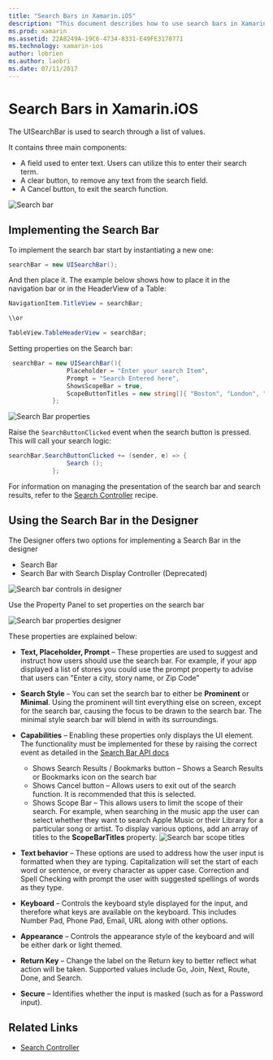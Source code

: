 ```yaml
---
title: "Search Bars in Xamarin.iOS"
description: "This document describes how to use search bars in Xamarin.iOS. It discusses how to create search bars programmatically and in a storyboard."
ms.prod: xamarin
ms.assetid: 22A8249A-19C6-4734-8331-E49FE3170771
ms.technology: xamarin-ios
author: lobrien
ms.author: laobri
ms.date: 07/11/2017
---
```


# Search Bars in Xamarin.iOS

The UISearchBar is used to search through a list of values. 

It contains three main components: 

- A field used to enter text. Users can utilize this to enter their search term.
- A clear button, to remove any text from the search field.
- A Cancel button, to exit the search function.

![Search bar](searchbar-images/image1.png)

## Implementing the Search Bar

To implement the search bar  start by instantiating a new one:

```csharp
searchBar = new UISearchBar();
```

And then place it. The example below shows how to place it in the navigation bar or in the HeaderView of a Table:

```csharp
NavigationItem.TitleView = searchBar;

\\or

TableView.TableHeaderView = searchBar;
```

Setting properties on the Search bar:

```csharp
 searchBar = new UISearchBar(){
                Placeholder = "Enter your search Item",
                Prompt = "Search Entered here",
                ShowsScopeBar = true,
                ScopeButtonTitles = new string[]{ "Boston", "London", "SF" },
            };
```

![Search Bar properties](searchbar-images/image6.png)

Raise the `SearchButtonClicked` event when the search button is pressed. This will call your search logic:

```csharp
searchBar.SearchButtonClicked += (sender, e) => {
                Search ();
            };
```

For information on managing the presentation of the search bar and search results, refer to the [Search Controller](https://github.com/xamarin/recipes/tree/master/Recipes/ios/content_controls/search-controller) recipe.

## Using the Search Bar in the Designer

The Designer offers two options for implementing a Search Bar in the designer

- Search Bar
- Search Bar with Search Display Controller (Deprecated)

![Search bar controls in designer](searchbar-images/image2.png)

Use the Property Panel to set properties on the search bar

![Search bar properties designer](searchbar-images/image3.png)

These properties are explained below:

- **Text, Placeholder, Prompt** – These properties are used to suggest and instruct how users should use the search bar. For example, if your app displayed a list of stores you could use the prompt property to advise that users can "Enter a city, story name, or Zip Code"
- **Search Style** – You can set the search bar to either be **Prominent** or **Minimal**. Using the prominent will tint everything else on screen, except for the search bar, causing the focus to be drawn to the search bar. The minimal style search bar will blend in with its surroundings.
- **Capabilities** – Enabling these properties only displays the UI element. The functionality must be implemented for these by raising the correct event as detailed in the [Search Bar API docs](xref:UIKit.UISearchBar)
    - Shows Search Results / Bookmarks button – Shows a Search Results or Bookmarks icon on the search bar
    - Shows Cancel button – Allows users to exit out of the search function. It is recommended that this is selected.
    - Shows Scope Bar – This allows users to limit the scope of their search. For example, when searching in the music app the user can select whether they want to search Apple Music or their Library for a particular song or artist. To display various options, add an array of titles to the **ScopeBarTitles** property.
    ![Search bar scope titles](searchbar-images/image4.png)

- **Text behavior** – These options are used to address how the user input is formatted when they are typing. Capitalization will set the start of each word or sentence, or every character as upper case. Correction and Spell Checking with prompt the user with suggested spellings of words as they type.
- **Keyboard** – Controls the keyboard style displayed for the input, and therefore what keys are available on the keyboard. This includes Number Pad, Phone Pad, Email, URL along with other options.
- **Appearance** – Controls the appearance style of the keyboard and will be either dark or light themed.
- **Return Key** – Change the label on the Return key to better reflect what action will be taken. Supported values include Go, Join, Next, Route, Done, and Search.
- **Secure** – Identifies whether the input is masked (such as for a Password input).

## Related Links

- [Search Controller](https://github.com/xamarin/recipes/tree/master/Recipes/ios/content_controls/search-controller)
